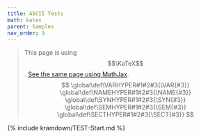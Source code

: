 ```yaml
---
title: ASCII Tests
math: katex
parent: Samples
nav_order: 3
---
```


> This page is using $$\KaTeX$$. [See the same page using MathJax](../mathjax3/TEST-Start). $$
\global\def\VARHYPER#1#2#3{\VAR{#3}}
\global\def\NAMEHYPER#1#2#3{\NAME{#3}}
\global\def\SYNHYPER#1#2#3{\SYN{#3}}
\global\def\SEMHYPER#1#2#3{\SEM{#3}}
\global\def\SECTHYPER#1#2#3{\SECT{#3}}
$$

{% include kramdown/TEST-Start.md %}
